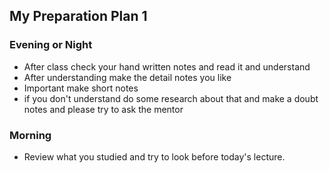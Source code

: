 ## My Preparation Plan 1


### Evening or Night
- After class check your hand written notes and read it and understand
- After understanding make the detail notes you like 
- Important make short notes
- if you don't understand do some research about that and make a doubt notes and please try to ask the mentor

### Morning
- Review what you studied and try to look before today's lecture.

